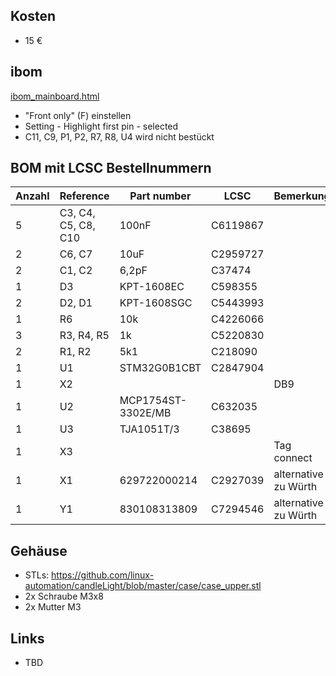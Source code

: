 ## Kosten
- 15 €

## ibom
[ibom_mainboard.html](https://html-preview.github.io/?url=https://github.com/linux-automation/candleLightFD/blob/main/release/candlelightfd-S01-R01/candlelightfd-S01-R01-V01/candlelightfd-S01-R01_BOM.html)
- "Front only" (F) einstellen
- Setting - Highlight first pin - selected
- C11, C9, P1, P2, R7, R8, U4 wird nicht bestückt

## BOM mit LCSC Bestellnummern
Anzahl   | Reference           | Part number        | LCSC     | Bemerkung
-------- | --------            | --------           | -------- | --------
5        | C3, C4, C5, C8, C10 | 100nF              | C6119867 | 
2        | C6, C7              | 10uF               | C2959727 | 
2        | C1, C2              | 6,2pF              | C37474   | 
1        | D3                  | KPT-1608EC         | C598355  | 
2        | D2, D1              | KPT-1608SGC        | C5443993 | 
1        | R6                  | 10k                | C4226066 | 
3        | R3, R4, R5          | 1k                 | C5220830 | 
2        | R1, R2              | 5k1                | C218090  | 
1        | U1                  | STM32G0B1CBT       | C2847904 | 
1        | X2                  |                    |          | DB9
1        | U2                  | MCP1754ST-3302E/MB | C632035  | 
1        | U3                  | TJA1051T/3         | C38695   | 
1        | X3                  |                    |          | Tag connect
1        | X1                  | 629722000214       | C2927039 | alternative zu Würth
1        | Y1                  | 830108313809       | C7294546 | alternative zu Würth

## Gehäuse
- STLs: https://github.com/linux-automation/candleLight/blob/master/case/case_upper.stl
- 2x Schraube M3x8 
- 2x Mutter M3 

## Links
- TBD